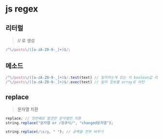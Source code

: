 # js regex

## 리터럴

> // 로 생성

```js
/^\/posts\/([a-zA-Z0-9-_]+)$/;
```

## 메소드

```js
/^\/posts\/([a-zA-Z0-9-_]+)$/.test(text) // 일치하는게 있는 지 boolean값 리턴
/^\/posts\/([a-zA-Z0-9-_]+)$/.exec(text) // 일치 정보를 array로 리턴
```

## replace

> 문자열 치환

```js
replace; // 첫번째로 발견한 문자열만 치환
string.replace("문자열 or /정규식/", "changed문자열");

string.replace(/\s/g, " "); // 공백을 전부 바꾸기
```
